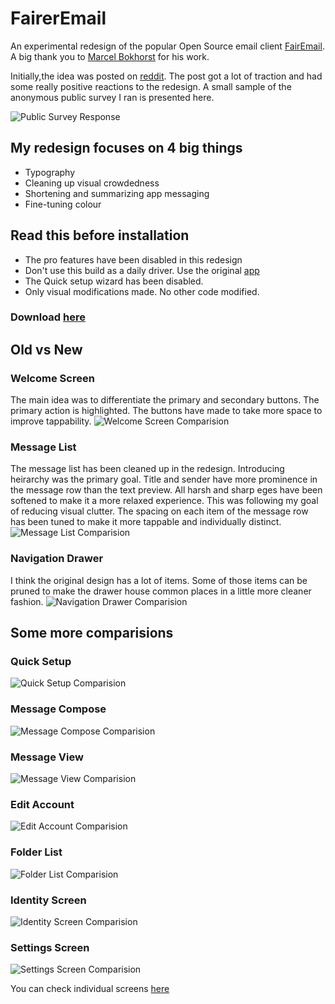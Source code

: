 # FairerEmail
An experimental redesign of the popular Open Source email client [FairEmail](https://github.com/M66B/FairEmail). A big thank you to [Marcel Bokhorst](https://github.com/M66B) for his work.

Initially,the idea was posted on [reddit](https://www.reddit.com/r/androidapps/comments/ddtkz1/presenting_a_redesign_of_fairemail_popular_open/). The post got a lot of traction and had some really positive reactions to the redesign. A small sample of the anonymous public survey I ran is presented here. 

![Public Survey Response](screenshots/survey_response.png?raw=true "Survey response")

## My redesign focuses on 4 big things

* Typography
* Cleaning up visual crowdedness
* Shortening and summarizing app messaging
* Fine-tuning colour

## Read this before installation
* The pro features have been disabled in this redesign
* Don't use this build as a daily driver. Use the original [app](https://email.faircode.eu/)
* The Quick setup wizard has been disabled.
* Only visual modifications made. No other code modified.

### Download [here](https://github.com/heysupratim/FairerEmail/releases/download/v1/FairerEmail-v1-full-release.apk)


## Old vs New
### Welcome Screen
The main idea was to differentiate the primary and secondary buttons. The primary action is highlighted. The buttons have made to take more space to improve tappability. 
![Welcome Screen Comparision](screenshots/comparisions/1.png?raw=true "Welcome Screen Comparision")

### Message List
The message list has been cleaned up in the redesign. Introducing heirarchy was the primary goal. Title and sender have more prominence in the message row than the text preview. All harsh and sharp eges have been softened to make it a more relaxed experience. This was following my goal of reducing visual clutter. The spacing on each item of the message row has been tuned to make it more tappable and individually distinct. 
![Message List Comparision](screenshots/comparisions/3.png?raw=true "Message list Comparision")

### Navigation Drawer
I think the original design has a lot of items. Some of those items can be pruned to make the drawer house common places in a little more cleaner fashion.
![Navigation Drawer Comparision](screenshots/comparisions/7.png?raw=true "Navigation Drawer Comparision")

## Some more comparisions
### Quick Setup
![Quick Setup Comparision](screenshots/comparisions/2.png?raw=true "Quick setup Comparision")

### Message Compose
![Message Compose Comparision](screenshots/comparisions/4.png?raw=true "Message Compose Comparision")

### Message View
![Message View Comparision](screenshots/comparisions/5.png?raw=true "Message View Comparision")

### Edit Account
![Edit Account Comparision](screenshots/comparisions/6.png?raw=true "Edit Account Comparision")

### Folder List
![Folder List Comparision](screenshots/comparisions/8.png?raw=true "Folder List Comparision")

### Identity Screen
![Identity Screen Comparision](screenshots/comparisions/9.png?raw=true "Identity Screen Comparision")

### Settings Screen
![Settings Screen Comparision](screenshots/comparisions/10.png?raw=true "Settings Screen Comparision")

You can check individual screens [here](screenshots/all)
